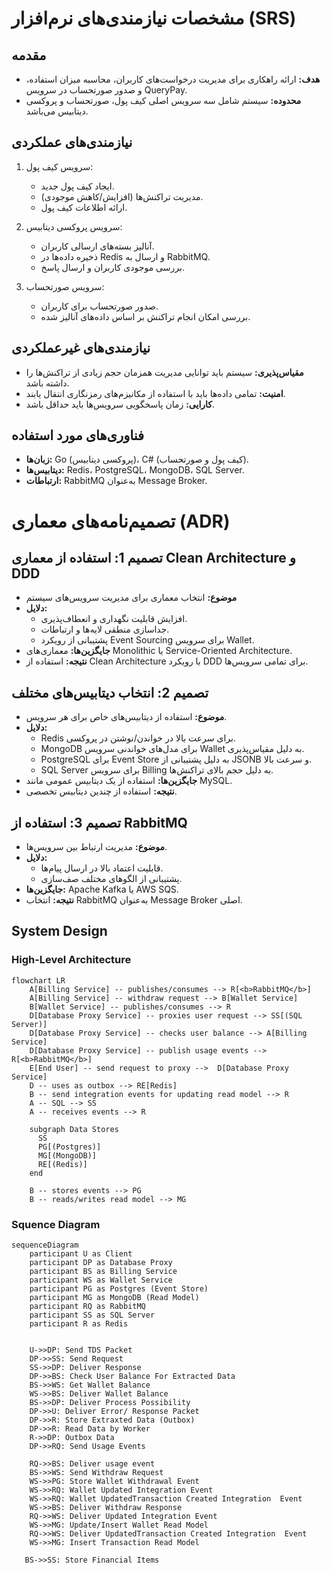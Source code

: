 # مشخصات نیازمندی‌های نرم‌افزار (SRS)

## مقدمه
- **هدف:** ارائه راهکاری برای مدیریت درخواست‌های کاربران، محاسبه میزان استفاده، و صدور صورتحساب در سرویس QueryPay.
- **محدوده:** سیستم شامل سه سرویس اصلی کیف پول، صورتحساب و پروکسی دیتابیس می‌باشد.

## نیازمندی‌های عملکردی
1. سرویس کیف پول:
   - ایجاد کیف پول جدید.
   - مدیریت تراکنش‌ها (افزایش/کاهش موجودی).
   - ارائه اطلاعات کیف پول.

2. سرویس پروکسی دیتابیس:
   - آنالیز بسته‌های ارسالی کاربران.
   - ذخیره داده‌ها در Redis و ارسال به RabbitMQ.
   - بررسی موجودی کاربران و ارسال پاسخ.

3. سرویس صورتحساب:
   - صدور صورتحساب برای کاربران.
   - بررسی امکان انجام تراکنش بر اساس داده‌های آنالیز شده.

## نیازمندی‌های غیرعملکردی
- **مقیاس‌پذیری:** سیستم باید توانایی مدیریت همزمان حجم زیادی از تراکنش‌ها را داشته باشد.
- **امنیت:** تمامی داده‌ها باید با استفاده از مکانیزم‌های رمزنگاری انتقال یابند.
- **کارایی:** زمان پاسخگویی سرویس‌ها باید حداقل باشد.

## فناوری‌های مورد استفاده
- **زبان‌ها:** Go (پروکسی دیتابیس)، C# (کیف پول و صورتحساب).
- **دیتابیس‌ها:** Redis، PostgreSQL، MongoDB، SQL Server.
- **ارتباطات:** RabbitMQ به‌عنوان Message Broker.


# تصمیم‌نامه‌های معماری (ADR)

## تصمیم 1: استفاده از معماری Clean Architecture و DDD
- **موضوع:** انتخاب معماری برای مدیریت سرویس‌های سیستم
- **دلایل:**
  - افزایش قابلیت نگهداری و انعطاف‌پذیری.
  - جداسازی منطقی لایه‌ها و ارتباطات.
  - پشتیبانی از رویکرد Event Sourcing برای سرویس Wallet.
- **جایگزین‌ها:** معماری‌های Monolithic یا Service-Oriented Architecture.
- **نتیجه:** استفاده از Clean Architecture با رویکرد DDD برای تمامی سرویس‌ها.

## تصمیم 2: انتخاب دیتابیس‌های مختلف
- **موضوع:** استفاده از دیتابیس‌های خاص برای هر سرویس.
- **دلایل:**
  - Redis برای سرعت بالا در خواندن/نوشتن در پروکسی.
  - MongoDB برای مدل‌های خواندنی سرویس Wallet به دلیل مقیاس‌پذیری.
  - PostgreSQL برای Event Store به دلیل پشتیبانی از JSONB و سرعت بالا.
  - SQL Server برای سرویس Billing به دلیل حجم بالای تراکنش‌ها.
- **جایگزین‌ها:** استفاده از یک دیتابیس عمومی مانند MySQL.
- **نتیجه:** استفاده از چندین دیتابیس تخصصی.

## تصمیم 3: استفاده از RabbitMQ
- **موضوع:** مدیریت ارتباط بین سرویس‌ها.
- **دلایل:**
  - قابلیت اعتماد بالا در ارسال پیام‌ها.
  - پشتیبانی از الگوهای مختلف صف‌سازی.
- **جایگزین‌ها:** Apache Kafka یا AWS SQS.
- **نتیجه:** انتخاب RabbitMQ به‌عنوان Message Broker اصلی.





## System Design 

### High-Level Architecture

```mermaid
flowchart LR
    A[Billing Service] -- publishes/consumes --> R[<b>RabbitMQ</b>]
    A[Billing Service] -- withdraw request --> B[Wallet Service]
    B[Wallet Service] -- publishes/consumes --> R
    D[Database Proxy Service] -- proxies user request --> SS[(SQL Server)]
    D[Database Proxy Service] -- checks user balance --> A[Billing Service]
    D[Database Proxy Service] -- publish usage events --> R[<b>RabbitMQ</b>]
    E[End User] -- send request to proxy -->  D[Database Proxy Service]
    D -- uses as outbox --> RE[Redis]
    B -- send integration events for updating read model --> R
    A -- SQL --> SS
    A -- receives events --> R

    subgraph Data Stores
      SS
      PG[(Postgres)]
      MG[(MongoDB)]
      RE[(Redis)]
    end

    B -- stores events --> PG
    B -- reads/writes read model --> MG
```
### Squence Diagram
```mermaid
sequenceDiagram
    participant U as Client
    participant DP as Database Proxy
    participant BS as Billing Service
    participant WS as Wallet Service
    participant PG as Postgres (Event Store)
    participant MG as MongoDB (Read Model)
    participant RQ as RabbitMQ
    participant SS as SQL Server
    participant R as Redis
    

    U->>DP: Send TDS Packet
    DP->>SS: Send Request
    SS->>DP: Deliver Response
    DP->>BS: Check User Balance For Extracted Data
    BS->>WS: Get Wallet Balance
    WS->>BS: Deliver Wallet Balance
    BS->>DP: Deliver Process Possibility
    DP->>U: Deliver Error/ Response Packet
    DP->>R: Store Extraxted Data (Outbox)
    DP->>R: Read Data by Worker
    R->>DP: Outbox Data
    DP->>RQ: Send Usage Events
   
    RQ->>BS: Deliver usage event
    BS->>WS: Send Withdraw Request
    WS->>PG: Store Wallet Withdrawal Event
    WS->>RQ: Wallet Updated Integration Event
    WS->>RQ: Wallet UpdatedTransaction Created Integration  Event
    WS->>BS: Deliver Withdraw Response
    RQ->>WS: Deliver Updated Integration Event
    WS->>MG: Update/Insert Wallet Read Model
    RQ->>WS: Deliver UpdatedTransaction Created Integration  Event
    WS->>MG: Insert Transaction Read Model 

   BS->>SS: Store Financial Items  

